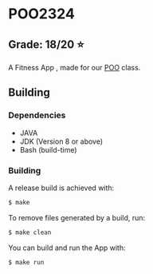 # POO2324

## Grade: 18/20 :star:

A Fitness App , made for
our [POO](https://www4.di.uminho.pt/~jno/sitedi/uc_J302N6.html) class. 

## Building

### Dependencies

 - JAVA 
 - JDK (Version 8 or above)
 - Bash (build-time)

### Building

A release build is achieved with:

``` bash
$ make
```

To remove files generated by a build, run:
```bash
$ make clean
```
You can build and run the App with:

```bash
$ make run
```
